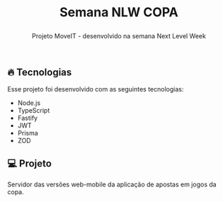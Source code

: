 <h1 align="center">
  <p>Semana NLW COPA</p>
</h1>

<p align="center">
  Projeto MoveIT - desenvolvido na semana Next Level Week
</p>

<br>

## 🔥 Tecnologias

Esse projeto foi desenvolvido com as seguintes tecnologias:

- Node.js
- TypeScript
- Fastify
- JWT
- Prisma
- ZOD

## 💻 Projeto

Servidor das versões web-mobile da aplicação de apostas em jogos da copa.
